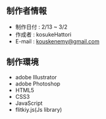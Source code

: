 

## 制作者情報
- 制作日付 : 2/13 ~ 3/2  
- 作成者 : kosukeHattori
- E-mail : kouskenemy@gmail.com

## 制作環境
- adobe Illustrator
- adobe Photoshop
- HTML5
- CSS3
- JavaScript
- flitkiy.js(Js library)
